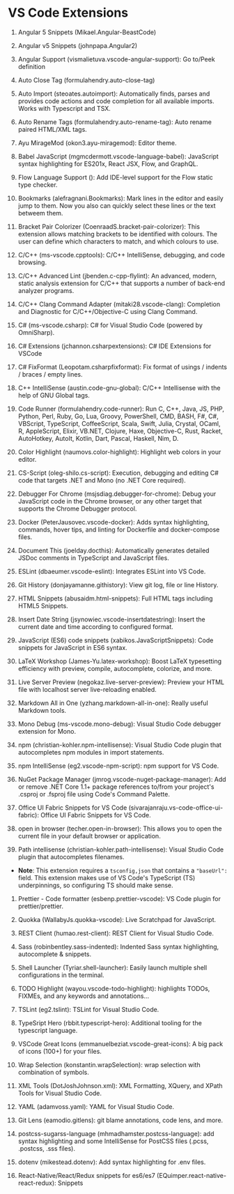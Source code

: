 # VS Code Extensions

1. Angular 5 Snippets (Mikael.Angular-BeastCode)

1. Angular v5 Snippets (johnpapa.Angular2)

1. Angular Support (vismalietuva.vscode-angular-support): Go to/Peek definition

1. Auto Close Tag (formulahendry.auto-close-tag)

1. Auto Import (steoates.autoimport): Automatically finds, parses and provides code actions and code completion for all available imports. Works with Typescript and TSX.

1. Auto Rename Tags (formulahendry.auto-rename-tag): Auto rename paired HTML/XML tags.

1. Ayu MirageMod (okon3.ayu-miragemod): Editor theme.

1. Babel JavaScript (mgmcdermott.vscode-language-babel): JavaScript syntax highlighting for ES201x, React JSX, Flow, and GraphQL.

1. Flow Language Support (): Add IDE-level support for the Flow static type checker.

1. Bookmarks (alefragnani.Bookmarks): Mark lines in the editor and easily jump to them. Now you also can quickly select these lines or the text betweem them.

1. Bracket Pair Colorizer (CoenraadS.bracket-pair-colorizer): This extension allows matching brackets to be identified with colours. The user can define which characters to match, and which colours to use.

1. C/C++ (ms-vscode.cpptools): C/C++ IntelliSense, debugging, and code browsing.

1. C/C++ Advanced Lint (jbenden.c-cpp-flylint): An advanced, modern, static analysis extension for C/C++ that supports a number of back-end analyzer programs.

1. C/C++ Clang Command Adapter (mitaki28.vscode-clang): Completion and Diagnostic for C/C++/Objective-C using Clang Command.

1. C# (ms-vscode.csharp): C# for Visual Studio Code (powered by OmniSharp).

1. C# Extensions (jchannon.csharpextensions): C# IDE Extensions for VSCode

1. C# FixFormat (Leopotam.csharpfixformat): Fix format of usings / indents / braces / empty lines.

1. C++ IntelliSense (austin.code-gnu-global): C/C++ Intellisense with the help of GNU Global tags.

1. Code Runner (formulahendry.code-runner): Run C, C++, Java, JS, PHP, Python, Perl, Ruby, Go, Lua, Groovy, PowerShell, CMD, BASH, F#, C#, VBScript, TypeScript, CoffeeScript, Scala, Swift, Julia, Crystal, OCaml, R, AppleScript, Elixir, VB.NET, Clojure, Haxe, Objective-C, Rust, Racket, AutoHotkey, AutoIt, Kotlin, Dart, Pascal, Haskell, Nim, D.

1. Color Highlight (naumovs.color-highlight): Highlight web colors in your editor.

1. CS-Script (oleg-shilo.cs-script): Execution, debugging and editing C# code that targets .NET and Mono (no .NET Core required).

1. Debugger For Chrome (msjsdiag.debugger-for-chrome): Debug your JavaScript code in the Chrome browser, or any other target that supports the Chrome Debugger protocol.

1. Docker (PeterJausovec.vscode-docker): Adds syntax highlighting, commands, hover tips, and linting for Dockerfile and docker-compose files.

1. Document This (joelday.docthis): Automatically generates detailed JSDoc comments in TypeScript and JavaScript files.

1. ESLint (dbaeumer.vscode-eslint): Integrates ESLint into VS Code.

1. Git History (donjayamanne.githistory): View git log, file or line History.

1. HTML Snippets (abusaidm.html-snippets): Full HTML tags including HTML5 Snippets.

1. Insert Date String (jsynowiec.vscode-insertdatestring): Insert the current date and time according to configured format.

1. JavaScript (ES6) code snippets (xabikos.JavaScriptSnippets): Code snippets for JavaScript in ES6 syntax.

1. LaTeX Workshop (James-Yu.latex-workshop): Boost LaTeX typesetting efficiency with preview, compile, autocomplete, colorize, and more.

1. Live Server Preview (negokaz.live-server-preview): Preview your HTML file with localhost server live-reloading enabled.

1. Markdown All in One (yzhang.markdown-all-in-one): Really useful Markdown tools.

1. Mono Debug (ms-vscode.mono-debug): Visual Studio Code debugger extension for Mono.

1. npm (christian-kohler.npm-intellisense): Visual Studio Code plugin that autocompletes npm modules in import statements.

1. npm IntelliSense (eg2.vscode-npm-script): npm support for VS Code.

1. NuGet Package Manager (jmrog.vscode-nuget-package-manager): Add or remove .NET Core 1.1+ package references to/from your project's .csproj or .fsproj file using Code's Command Palette.

1. Office UI Fabric Snippets for VS Code (sivarajanraju.vs-code-office-ui-fabric): Office UI Fabric Snippets for VS Code.

1. open in browser (techer.open-in-browser): This allows you to open the current file in your default browser or application.

1. Path intellisense (christian-kohler.path-intellisense): Visual Studio Code plugin that autocompletes filenames.

* **Note**: This extension requires a `tsconfig,json` that contains a `"baseUrl":` field. This extension makes use of VS Code's TypeScript (TS) underpinnings, so configuring TS should make sense.

1. Prettier - Code formatter (esbenp.prettier-vscode): VS Code plugin for prettier/prettier.

1. Quokka (WallabyJs.quokka-vscode): Live Scratchpad for JavaScript.

1. REST Client (humao.rest-client): REST Client for Visual Studio Code.

1. Sass (robinbentley.sass-indented): Indented Sass syntax highlighting, autocomplete & snippets.

1. Shell Launcher (Tyriar.shell-launcher): Easily launch multiple shell configurations in the terminal.

1. TODO Highlight (wayou.vscode-todo-highlight): highlights TODOs, FIXMEs, and any keywords and annotations...

1. TSLint (eg2.tslint): TSLint for Visual Studio Code.

1. TypeSript Hero (rbbit.typescript-hero): Additional tooling for the typescript language.

1. VSCode Great Icons (emmanuelbeziat.vscode-great-icons): A big pack of icons (100+) for your files.

1. Wrap Selection (konstantin.wrapSelection): wrap selection with combination of symbols.

1. XML Tools (DotJoshJohnson.xml): XML Formatting, XQuery, and XPath Tools for Visual Studio Code.

1. YAML (adamvoss.yaml): YAML for Visual Studio Code.

1. Git Lens (eamodio.gitlens): git blame annotations, code lens, and more.

1. postcss-sugarss-language (mhmadhamster.postcss-language): add syntax highlighting and some IntelliSense for PostCSS files (.pcss, .postcss, .sss files).

1. dotenv (mikestead.dotenv): Add syntax highlighting for .env files.

1. React-Native/React/Redux snippets for es6/es7 (EQuimper.react-native-react-redux): Snippets